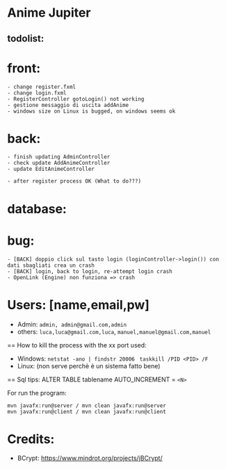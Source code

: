 # Anime Jupiter

## todolist:
# front:
    - change register.fxml
    - change login.fxml
    - RegisterController gotoLogin() not working
    - gestione messaggio di uscita addAnime
    - windows size on Linux is bugged, on windows seems ok

# back:
    - finish updating AdminController
    - check update AddAnimeController
    - update EditAnimeController

    - after register process OK (What to do???)
    

# database:
    


# bug:
    - [BACK] doppio click sul tasto login (loginController->login()) con dati sbagliati crea un crash
    - [BACK] login, back to login, re-attempt login crash
    - OpenLink (Engine) non funziona => crash 


# Users: [name,email,pw]
- Admin: `admin, admin@gmail.com,admin`
- others: `luca,luca@gmail.com,luca`,
         `manuel,manuel@gmail.com,manuel`


== How to kill the process with the xx port used:
- Windows: 
`netstat -ano | findstr 20006 `
`taskkill /PID <PID> /F`
- Linux: (non serve perchè è un sistema fatto bene)

== Sql tips:
ALTER TABLE tablename AUTO_INCREMENT = `<N>`


For run the program: 
```
mvn javafx:run@server / mvn clean javafx:run@server
mvn javafx:run@client / mvn clean javafx:run@client 
```

# Credits:
- BCrypt: https://www.mindrot.org/projects/jBCrypt/

